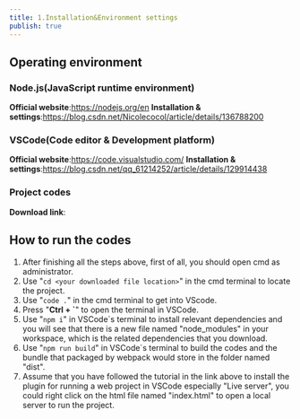```yaml
---
title: 1.Installation&Environment settings
publish: true
---
```


<ArticleTopAd></ArticleTopAd>

## Operating environment

### Node.js(JavaScript runtime environment)

**Official website**:https://nodejs.org/en
**Installation & settings**:https://blog.csdn.net/Nicolecocol/article/details/136788200

### VSCode(Code editor & Development platform)

**Official website**:https://code.visualstudio.com/
**Installation & settings**:https://blog.csdn.net/qq_61214252/article/details/129914438

### Project codes

**Download link**:

## How to run the codes

1. After finishing all the steps above, first of all, you should open cmd as administrator.
2. Use "`cd <your downloaded file location>`" in the cmd terminal to locate the project.
3. Use "`code .`" in the cmd terminal to get into VScode.
4. Press "**Ctrl + `**" to open the terminal in VSCode.
5. Use "`npm i`" in VSCode`s terminal to install relevant dependencies and you will see that there is a new file named "node_modules" in your workspace, which is the related dependencies that you download.
6. Use "`npm run build`" in VSCode`s terminal to build the codes and the bundle that packaged by webpack would store in the folder named "dist".
7. Assume that you have followed the tutorial in the link above to install the plugin for running a web project in VSCode especially "Live server", you could right click on the html file named "index.html" to open a local server to run the project.